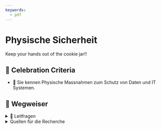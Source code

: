 ```yaml
---
keywords:
  - pdf
---
```


# Physische Sicherheit

Keep your hands out of the cookie jar!!

## 🎉 Celebration Criteria

- :dart: Sie kennen Physische Massnahmen zum Schutz von Daten und IT Systemen.

## :compass: Wegweiser

<details>
  <summary>🤔 Leitfragen</summary>

- Was sind Physische Massnahmen?
  - Beschreiben sie einige davon
- Welche Infrastruktur benötigt z.B. ein Data Center?
- Welche Gefahren gibt es?
  - Beschreiben sie einige davon -...

</details>

<details>
  <summary>Quellen für die Recherche</summary>

- [CH EDÖB: Leitfaden TOM](https://www.edoeb.admin.ch/edoeb/de/home/kurzmeldungen/km2024/23012024_leitfaden_tom.html)
- [**ComputerWeekly:** Physische Sicherheit (Objektschutz)](https://www.computerweekly.com/de/definition/Physische-Sicherheit-Objektschutz)
- [**security insider:** Was ist physische IT-Sicherheit?](https://www.security-insider.de/was-ist-physische-it-sicherheit-a-712152/)
- [**green** Schutz im Datacenter](https://www.green.ch/de/geschaeftskunden/security/physische-sicherheit/schutz-im-datacenter)

</details>
